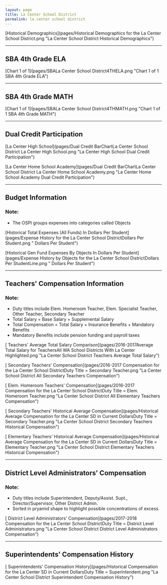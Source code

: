 ```yaml
---
layout: page
title: La Center School District
permalink: la center school district
---
```



[Historical Demographics](pages/Historical Demographics for the La Center School District.png "La Center School District Historical Demographics")

___

## SBA 4th Grade ELA

[Chart 1 of 1](pages/SBALa Center School District4THELA.png "Chart 1 of 1 SBA 4th Grade ELA")


___

## SBA 4th Grade MATH

[Chart 1 of 1](pages/SBALa Center School District4THMATH.png "Chart 1 of 1 SBA 4th Grade MATH")


___

## Dual Credit Participation

[La Center High School](pages/Dual Credit BarChartLa Center School District La Center High School.png "La Center High School Dual Credit Participation")

[La Center Home School Academy](pages/Dual Credit BarChartLa Center School District La Center Home School Academy.png "La Center Home School Academy Dual Credit Participation")


___

## Budget Information
### Note:
- The OSPI groups expenses into categories called Objects

[Historical Total Expenses (All Funds) In Dollars Per Student](pages/Expense History for the La Center School DistrictDollars Per Student.png " Dollars Per Student")

[Historical Gen Fund Expenses By Objects In Dollars Per Student](pages/Expense History by Objects for the La Center School DistrictDollars Per StudentLine.png " Dollars Per Student")


___

## Teachers' Compensation Information
### Note:
- Duty titles include Elem. Homeroom Teacher, Elem. Specialist Teacher, Other Teacher, Secondary Teacher
- Total Salary = Base Salary + Supplemental Salary
- Total Compensation = Total Salary + Insurance Benefits + Mandatory Benefits
- Mandatory Benefits include pension funding and payroll taxes

[ Teachers' Average Total Salary Comparison](pages/2016-2017Average Total Salary for TeachersAll WA School Districts With La Center Highlighted.png "La Center School District Teachers Average Total Salary")

[ Secondary Teachers' Compensation](pages/2016-2017 Compensation for the La Center School DistrictDuty Title = Secondary Teacher.png "La Center School District All Secondary Teachers Compensation")

[ Elem. Homeroom Teachers' Compensation](pages/2016-2017 Compensation for the La Center School DistrictDuty Title = Elem. Homeroom Teacher.png "La Center School District All Elementary Teachers Compensation")

[ Secondary Teachers' Historical Average Compensation](pages/Historical Average Compensation for the La Center SD in Current DollarsDuty Title = Secondary Teacher.png "La Center School District Secondary Teachers Historical Compensation")

[ Elementary Teachers' Historical Average Compensation](pages/Historical Average Compensation for the La Center SD in Current DollarsDuty Title = Elementary Teacher.png "La Center School District Elementary Teachers Historical Compensation")


___

## District Level Administrators' Compensation

### Note:
- Duty titles include Superintendent, Deputy/Assist. Supt., Director/Supervisor, Other District Admin.
- Sorted in pryamid shape to highlight possible concentrations of excess.

[ District Level Administrators' Compensation](pages/2017-2018 Compensation for the La Center School DistrictDuty Title = District Level Administrators.png "La Center School District District Level Administrators Compensation")


___

## Superintendents' Compensation History

[ Superintendents' Compensation History](pages/Historical Compensation for the La Center SD in Current DollarsDuty Title = Superintendent.png "La Center School District Superintendent Compensation History")

